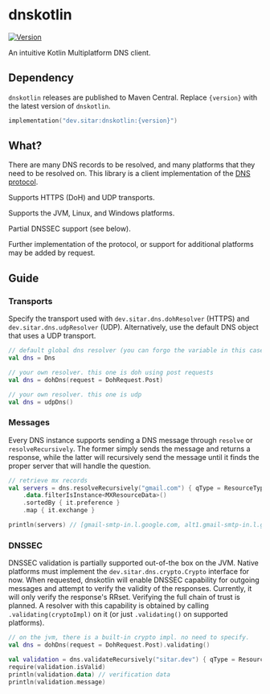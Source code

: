 # dnskotlin
[![Version](https://img.shields.io/maven-central/v/dev.sitar/dnskotlin)](https://search.maven.org/artifact/dev.sitar/dnskotlin)

An intuitive Kotlin Multiplatform DNS client.

## Dependency
`dnskotlin` releases are published to Maven Central. Replace `{version}` with the latest version of `dnskotlin`.
```kotlin
implementation("dev.sitar:dnskotlin:{version}")
```

## What?
There are many DNS records to be resolved, and many platforms that they need to be resolved on. This library is a client implementation of the [DNS protocol](https://www.ietf.org/rfc/rfc1035.txt). 

Supports HTTPS (DoH) and UDP transports.

Supports the JVM, Linux, and Windows platforms.

Partial DNSSEC support (see below).

Further implementation of the protocol, or support for additional platforms may be added by request.

## Guide
### Transports
Specify the transport used with `dev.sitar.dns.dohResolver` (HTTPS) and `dev.sitar.dns.udpResolver` (UDP). Alternatively, use the default DNS object that uses a UDP transport.
```kotlin
// default global dns resolver (you can forgo the variable in this case and just use Dns)
val dns = Dns

// your own resolver. this one is doh using post requests
val dns = dohDns(request = DohRequest.Post)

// your own resolver. this one is udp
val dns = udpDns()
```

### Messages
Every DNS instance supports sending a DNS message through `resolve` or `resolveRecursively`. The former simply sends the message and returns a response, while the latter will recursively send the message until it finds the proper server that will handle the question.

```kotlin
// retrieve mx records
val servers = dns.resolveRecursively("gmail.com") { qType = ResourceType.MX }
    .data.filterIsInstance<MXResourceData>()
    .sortedBy { it.preference }
    .map { it.exchange }

println(servers) // [gmail-smtp-in.l.google.com, alt1.gmail-smtp-in.l.google.com, alt2.gmail-smtp-in.l.google.com, alt3.gmail-smtp-in.l.google.com, alt4.gmail-smtp-in.l.google.com]
```

### DNSSEC
DNSSEC validation is partially supported out-of-the box on the JVM. Native platforms must implement the `dev.sitar.dns.crypto.Crypto` interface for now. When requested, dnskotlin will enable DNSSEC capability for outgoing messages and attempt to verify the validity of the responses. Currently, it will only verify the response's RRset. Verifying the full chain of trust is planned. A resolver with this capability is obtained by calling `.validating(cryptoImpl)` on it (or just `.validating()` on supported platforms).

```kotlin
// on the jvm, there is a built-in crypto impl. no need to specify.
val dns = dohDns(request = DohRequest.Post).validating()

val validation = dns.validateRecursively("sitar.dev") { qType = ResourceType.A }
require(validation.isValid)
println(validation.data) // verification data
println(validation.message)
```
